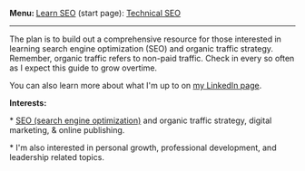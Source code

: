 <b>Menu: </b> <a href="learn-seo" title="How to learn SEO">Learn SEO</a> (start page): <a href="technical-seo">Technical SEO</a>
<hr>
<p>The plan is to build out a comprehensive resource for 
those interested in learning search engine optimization (SEO) and 
organic traffic strategy. Remember, organic traffic refers to non-paid traffic. Check in every so often as I expect this guide to grow overtime. 
</p>
<p>You can also learn more about what I'm up to on <a href="https://www.linkedin.com/in/joshhinds">my LinkedIn page</a>.</p>
<p>
<strong>Interests:</strong> 
<p>* <a href="learn-seo.html" title="Resources to learn SEO">SEO (search engine optimization)</a> and organic traffic strategy, digital marketing, & online publishing. </p>
 <p>* I'm also interested in personal growth, professional development, and leadership related topics.</p>
 
